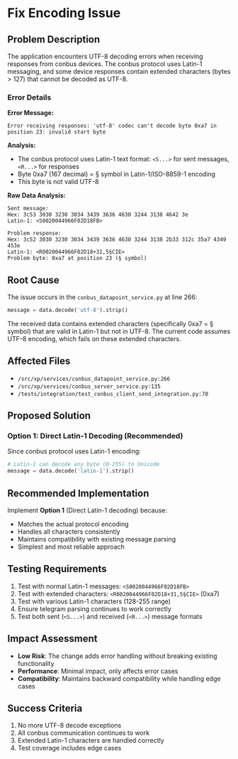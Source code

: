 # Fix Encoding Issue

## Problem Description

The application encounters UTF-8 decoding errors when receiving responses from conbus devices. The conbus protocol uses Latin-1 messaging, and some device responses contain extended characters (bytes > 127) that cannot be decoded as UTF-8.

### Error Details

**Error Message:**
```
Error receiving responses: 'utf-8' codec can't decode byte 0xa7 in position 23: invalid start byte
```

**Analysis:**
- The conbus protocol uses Latin-1 text format: `<S...>` for sent messages, `<R...>` for responses
- Byte 0xa7 (167 decimal) = § symbol in Latin-1/ISO-8859-1 encoding
- This byte is not valid UTF-8

**Raw Data Analysis:**
```
Sent message:
Hex: 3c53 3030 3230 3034 3439 3636 4630 3244 3138 4642 3e 
Latin-1: <S0020044966F02D18FB>

Problem response:
Hex: 3c52 3030 3230 3034 3439 3636 4630 3244 3138 2b33 312c 35a7 4349 453e  
Latin-1: <R0020044966F02D18+31,5§CIE>
Problem byte: 0xa7 at position 23 (§ symbol)
```

## Root Cause

The issue occurs in the `conbus_datapoint_service.py` at line 266:
```python
message = data.decode('utf-8').strip()
```

The received data contains extended characters (specifically 0xa7 = § symbol) that are valid in Latin-1 but not in UTF-8. The current code assumes UTF-8 encoding, which fails on these extended characters.

## Affected Files

- `/src/xp/services/conbus_datapoint_service.py:266`
- `/src/xp/services/conbus_server_service.py:135`
- `/tests/integration/test_conbus_client_send_integration.py:70`

## Proposed Solution

### Option 1: Direct Latin-1 Decoding (Recommended)
Since conbus protocol uses Latin-1 encoding:

```python
# Latin-1 can decode any byte (0-255) to Unicode
message = data.decode('latin-1').strip()
```

## Recommended Implementation

Implement **Option 1** (Direct Latin-1 decoding) because:
- Matches the actual protocol encoding
- Handles all characters consistently
- Maintains compatibility with existing message parsing
- Simplest and most reliable approach

## Testing Requirements

1. Test with normal Latin-1 messages: `<S0020044966F02D18FB>`
2. Test with extended characters: `<R0020044966F02D18+31,5§CIE>` (0xa7)
3. Test with various Latin-1 characters (128-255 range)
4. Ensure telegram parsing continues to work correctly
5. Test both sent (`<S...>`) and received (`<R...>`) message formats

## Impact Assessment

- **Low Risk**: The change adds error handling without breaking existing functionality
- **Performance**: Minimal impact, only affects error cases
- **Compatibility**: Maintains backward compatibility while handling edge cases

## Success Criteria

1. No more UTF-8 decode exceptions
2. All conbus communication continues to work
3. Extended Latin-1 characters are handled correctly
4. Test coverage includes edge cases
